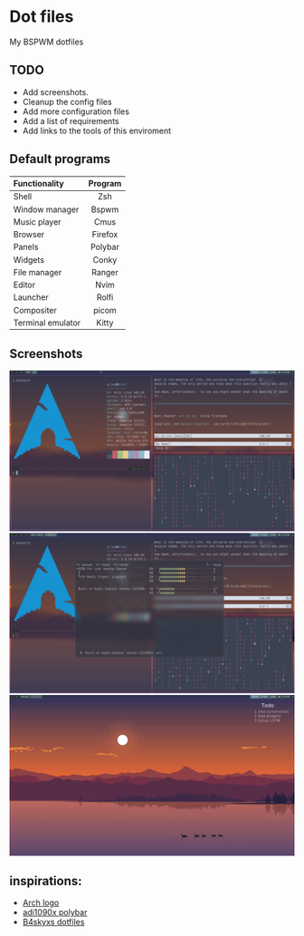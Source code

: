 # Dot files
My BSPWM dotfiles

## TODO
- Add screenshots.
- Cleanup the config files
- Add more configuration files
- Add a list of requirements
- Add links to the tools of this enviroment

## Default programs
| Functionality     | Program      |
| :---------------- | :----------: |
| Shell             | Zsh          |
| Window manager    | Bspwm        |
| Music player      | Cmus         |
| Browser           | Firefox      |
| Panels            | Polybar      |
| Widgets           | Conky        |
| File manager      | Ranger       |
| Editor            | Nvim         |
| Launcher          | Rolfi        |
| Compositer        | picom        |
| Terminal emulator | Kitty        |

## Screenshots

![Fetch](/screenshots/fetch.png)
![Audio control](/screenshots/pulseaudio.png)
![Widgets](/screenshots/widgets.png)

## inspirations:
- [Arch logo](https://gist.github.com/LnLcFlx/18eb10bc74ed9e497d0fedc69468f933)
- [adi1090x polybar](https://github.com/adi1090x/polybar-themes)
- [B4skyxs dotfiles](https://github.com/b4skyx/dotfiles)
